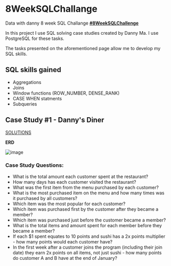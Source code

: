 # 8WeekSQLChallange
Data with danny 8 week SQL Challange
<b>[#8WeekSQLChallenge](https://8weeksqlchallenge.com/ )</b>


In this project I use SQL solving case studies created by Danny Ma. 
I use PostgreSQL for these tasks.

The tasks presented on the aforementioned page allow me to develop my SQL skills.

## SQL skills gained
- Aggregations
- Joins
- Window functions (ROW_NUMBER, DENSE_RANK)
- CASE WHEN statments
- Subqueries


## Case Study #1 - Danny's Diner
[SOLUTIONS](https://github.com/kostekmmz/8weeksqlchallange/tree/main/Case%20Study%20%231-%20Danny's%20Diner)


<b>ERD</b> 

![image](https://github.com/kostekmmz/8weeksqlchallange/assets/148641524/94a98d04-c3a6-4ac8-95ac-95ef1e579b39)

### Case Study Questions:
* What is the total amount each customer spent at the restaurant?
* How many days has each customer visited the restaurant?
* What was the first item from the menu purchased by each customer?
* What is the most purchased item on the menu and how many times was it purchased by all customers?
* Which item was the most popular for each customer?
* Which item was purchased first by the customer after they became a member?
* Which item was purchased just before the customer became a member?
* What is the total items and amount spent for each member before they became a member?
* If each $1 spent equates to 10 points and sushi has a 2x points multiplier - how many points would each customer have?
* In the first week after a customer joins the program (including their join date) they earn 2x points on all items, not just sushi - how many points do customer A and B have at the end of January?
